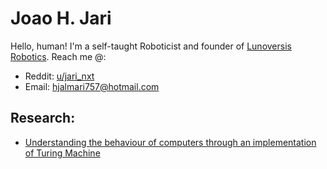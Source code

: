 # Joao H. Jari

Hello, human! I'm a self-taught Roboticist and founder of [Lunoversis Robotics](https://lunoversis.com). Reach me @:
 - Reddit: [u/jari_nxt](https://reddit.com/u/jari_nxt/)
 - Email: [hjalmari757@hotmail.com](mailto:hjalmari757@hotmail.com)

## Research:
 - [Understanding the behaviour of computers through an implementation of Turing Machine](https://periodicos.ufsm.br/cienciaenatura/issue/view/2843)
